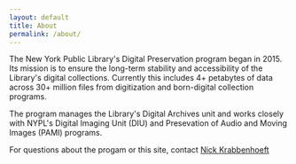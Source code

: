 ```yaml
---
layout: default
title: About
permalink: /about/
---
```


The New York Public Library's Digital Preservation program began in 2015. Its mission is to ensure the long-term stability and accessibility of the Library's digital collections. Currently this includes 4+ petabytes of data across 30+ million files from digitization and born-digital collection programs.

The program manages the Library's Digital Archives unit and works closely with NYPL's Digital Imaging Unit (DIU) and Presevation of Audio and Moving Images (PAMI) programs.

For questions about the progam or this site, contact [Nick Krabbenhoeft](mailto:{{site.email}})
